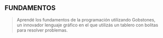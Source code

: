 ## FUNDAMENTOS

> Aprendé los fundamentos de la programación utilizando Gobstones, un innovador lenguaje gráfico 
en el que utilizás un tablero con bolitas para resolver problemas.
